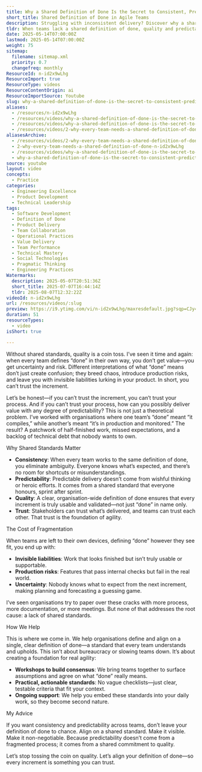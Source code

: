 ```yaml
---
title: Why a Shared Definition of Done Is the Secret to Consistent, Predictable Quality in Agile Teams
short_title: Shared Definition of Done in Agile Teams
description: Struggling with inconsistent delivery? Discover why a shared definition of done is key to predictable, high-quality results your teams—and stakeholders—can trust.
tldr: When teams lack a shared definition of done, quality and predictability suffer, leading to confusion, hidden risks, and technical debt. Aligning on a clear, organisation-wide standard ensures consistent delivery, builds trust, and reduces production risks. Development managers should prioritise creating and enforcing a common definition of done to achieve reliable outcomes and true agility.
date: 2025-05-14T07:00:00Z
lastmod: 2025-05-14T07:00:00Z
weight: 75
sitemap:
  filename: sitemap.xml
  priority: 0.7
  changefreq: monthly
ResourceId: n-id2x9wLhg
ResourceImport: true
ResourceType: videos
ResourceContentOrigin: ai
ResourceImportSource: Youtube
slug: why-a-shared-definition-of-done-is-the-secret-to-consistent-predictable-quality-in-agile-teams
aliases:
  - /resources/n-id2x9wLhg
  - /resources/videos/why-a-shared-definition-of-done-is-the-secret-to-consistent-predictable-quality-in-agile-teams-n-id2x9wLhg
  - /resources/videos/why-a-shared-definition-of-done-is-the-secret-to-consistent-predictable-quality-in-agile-teams
  - /resources/videos/2-why-every-team-needs-a-shared-definition-of-done
aliasesArchive:
  - /resources/videos/2-why-every-team-needs-a-shared-definition-of-done
  - 2-why-every-team-needs-a-shared-definition-of-done-n-id2x9wLhg
  - /resources/videos/why-a-shared-definition-of-done-is-the-secret-to-consistent-predictable-quality-in-agile-teams
  - why-a-shared-definition-of-done-is-the-secret-to-consistent-predictable-quality-in-agile-teams-n-id2x9wLhg
source: youtube
layout: video
concepts:
  - Practice
categories:
  - Engineering Excellence
  - Product Development
  - Technical Leadership
tags:
  - Software Development
  - Definition of Done
  - Product Delivery
  - Team Collaboration
  - Operational Practices
  - Value Delivery
  - Team Performance
  - Technical Mastery
  - Social Technologies
  - Pragmatic Thinking
  - Engineering Practices
Watermarks:
  description: 2025-05-07T20:51:36Z
  short_title: 2025-07-07T16:44:14Z
  tldr: 2025-08-07T12:32:22Z
videoId: n-id2x9wLhg
url: /resources/videos/:slug
preview: https://i9.ytimg.com/vi/n-id2x9wLhg/maxresdefault.jpg?sqp=CJy47sAG&rs=AOn4CLCTOi3CWzlfYYWF1R5o931XWnSN9A
duration: 51
resourceTypes:
  - video
isShort: true

---
```

Without shared standards, quality is a coin toss. I’ve seen it time and again: when every team defines “done” in their own way, you don’t get value—you get uncertainty and risk. Different interpretations of what “done” means don’t just create confusion; they breed chaos, introduce production risks, and leave you with invisible liabilities lurking in your product. In short, you can’t trust the increment.

Let’s be honest—if you can’t trust the increment, you can’t trust your process. And if you can’t trust your process, how can you possibly deliver value with any degree of predictability? This is not just a theoretical problem. I’ve worked with organisations where one team’s “done” meant “it compiles,” while another’s meant “it’s in production and monitored.” The result? A patchwork of half-finished work, missed expectations, and a backlog of technical debt that nobody wants to own.

Why Shared Standards Matter

- **Consistency**: When every team works to the same definition of done, you eliminate ambiguity. Everyone knows what’s expected, and there’s no room for shortcuts or misunderstandings.
- **Predictability**: Predictable delivery doesn’t come from wishful thinking or heroic efforts. It comes from a shared standard that everyone honours, sprint after sprint.
- **Quality**: A clear, organisation-wide definition of done ensures that every increment is truly usable and validated—not just “done” in name only.
- **Trust**: Stakeholders can trust what’s delivered, and teams can trust each other. That trust is the foundation of agility.

The Cost of Fragmentation

When teams are left to their own devices, defining “done” however they see fit, you end up with:

- **Invisible liabilities**: Work that looks finished but isn’t truly usable or supportable.
- **Production risks**: Features that pass internal checks but fail in the real world.
- **Uncertainty**: Nobody knows what to expect from the next increment, making planning and forecasting a guessing game.

I’ve seen organisations try to paper over these cracks with more process, more documentation, or more meetings. But none of that addresses the root cause: a lack of shared standards.

How We Help

This is where we come in. We help organisations define and align on a single, clear definition of done—a standard that every team understands and upholds. This isn’t about bureaucracy or slowing teams down. It’s about creating a foundation for real agility:

- **Workshops to build consensus**: We bring teams together to surface assumptions and agree on what “done” really means.
- **Practical, actionable standards**: No vague checklists—just clear, testable criteria that fit your context.
- **Ongoing support**: We help you embed these standards into your daily work, so they become second nature.

My Advice

If you want consistency and predictability across teams, don’t leave your definition of done to chance. Align on a shared standard. Make it visible. Make it non-negotiable. Because predictability doesn’t come from a fragmented process; it comes from a shared commitment to quality.

Let’s stop tossing the coin on quality. Let’s align your definition of done—so every increment is something you can trust.
